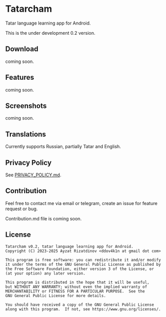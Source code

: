 # Tatarcham
Tatar language learning app for Android.

This is the under development 0.2 version.

## Download
coming soon.

## Features
coming soon.

## Screenshots
coming soon.

## Translations
Currently supports Russian, partially Tatar and English.

## Privacy Policy
See [PRIVACY_POLICY.md](https://github.com/dov4k1n/tatarcham/blob/main/PRIVACY_POLICY.md).

## Contribution
Feel free to contact me via email or telegram, create an issue for feature 
request or bug.

Contribution.md file is coming soon.

## License
```
Tatarcham v0.2, tatar language learning app for Android.
Copyright (C) 2023-2025 Ayzat Rizatdinov <ddov4k1n at gmail dot com>

This program is free software: you can redistribute it and/or modify
it under the terms of the GNU General Public License as published by
the Free Software Foundation, either version 3 of the License, or
(at your option) any later version.

This program is distributed in the hope that it will be useful,
but WITHOUT ANY WARRANTY; without even the implied warranty of
MERCHANTABILITY or FITNESS FOR A PARTICULAR PURPOSE.  See the
GNU General Public License for more details.

You should have received a copy of the GNU General Public License
along with this program.  If not, see https://www.gnu.org/licenses/.
```
